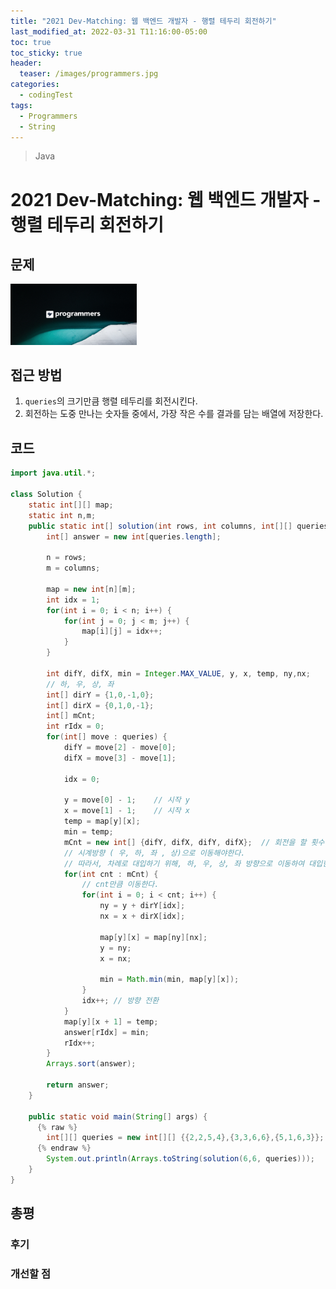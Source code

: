 ```yaml
---
title: "2021 Dev-Matching: 웹 백엔드 개발자 - 행렬 테두리 회전하기"
last_modified_at: 2022-03-31 T11:16:00-05:00
toc: true
toc_sticky: true
header:
  teaser: /images/programmers.jpg
categories:
  - codingTest
tags:
  - Programmers
  - String
---
```


> Java

# 2021 Dev-Matching: 웹 백엔드 개발자 - 행렬 테두리 회전하기

## 문제

[<img src="/images/programmers.jpg" width="40%" height="40%">](https://programmers.co.kr/learn/courses/30/lessons/77485)

## 접근 방법

1. `queries`의 크기만큼 행렬 테두리를 회전시킨다.
2. 회전하는 도중 만나는 숫자들 중에서, 가장 작은 수를 결과를 담는 배열에 저장한다.

## 코드

```java
import java.util.*;

class Solution {
	static int[][] map;
	static int n,m;
	public static int[] solution(int rows, int columns, int[][] queries) {
        int[] answer = new int[queries.length];

        n = rows;
        m = columns;

        map = new int[n][m];
        int idx = 1;
        for(int i = 0; i < n; i++) {
        	for(int j = 0; j < m; j++) {
        		map[i][j] = idx++;
        	}
        }

        int difY, difX, min = Integer.MAX_VALUE, y, x, temp, ny,nx;
        // 하, 우, 상, 좌
        int[] dirY = {1,0,-1,0};
        int[] dirX = {0,1,0,-1};
        int[] mCnt;
        int rIdx = 0;
        for(int[] move : queries) {
        	difY = move[2] - move[0];
        	difX = move[3] - move[1];

        	idx = 0;

        	y = move[0] - 1; 	// 시작 y
        	x = move[1] - 1;	// 시작 x
        	temp = map[y][x];
        	min = temp;
        	mCnt = new int[] {difY, difX, difY, difX};	// 회전을 할 횟수들
        	// 시계방향 ( 우, 하, 좌 , 상)으로 이동해야한다.
        	// 따라서, 차례로 대입하기 위해, 하, 우, 상, 좌 방향으로 이동하여 대입한다.
        	for(int cnt : mCnt) {
        		// cnt만큼 이동한다.
        		for(int i = 0; i < cnt; i++) {
        			ny = y + dirY[idx];
        			nx = x + dirX[idx];

        			map[y][x] = map[ny][nx];
        			y = ny;
        			x = nx;

        			min = Math.min(min, map[y][x]);
        		}
        		idx++; // 방향 전환
    		}
        	map[y][x + 1] = temp;
        	answer[rIdx] = min;
        	rIdx++;
        }
        Arrays.sort(answer);

        return answer;
    }

    public static void main(String[] args) {
      {% raw %}
    	int[][] queries = new int[][] {{2,2,5,4},{3,3,6,6},{5,1,6,3}};
      {% endraw %}
    	System.out.println(Arrays.toString(solution(6,6, queries)));
	}
}
```

## 총평

### 후기

### 개선할 점
